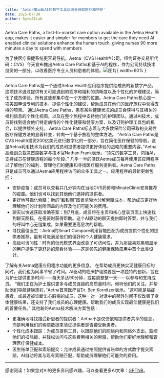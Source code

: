 ```yaml
---
title: 'Aetna推出新AI和数字工具以改善获取医疗和护理'
date: 2025-07-30
author: ByteAILab
---
```


Aetna Care Paths, a first-to-market care option available in the Aetna Health app, makes it easier and simpler for members to get the care they need
AI enabled clinical solutions enhance the human touch, giving nurses 90 more minutes a day to spend with members

为了使医疗保健系统更容易导航，Aetna（CVS Health®公司，纽约证券交易所代码：CVS）今天宣布推出Aetna Care Paths和基于AI的程序，作为公司持续技术投资的一部分，以改善医疗专业人员和患者的体验。![图片](https://ai-techpark.com/wp-content/uploads/Aetna-Launc.jpg){ width=60% }

---

Aetna Care Paths是一个通过Aetna Health应用程序提供给成员的新数字产品。这项技术通过提供有关可能遇到的程序和福利的清晰度以及个性化的护理建议，简化了成员体验，所有这些都集中在一个方便的位置。Aetna Care Paths核心是一项美国申请专利的技术，提供个性化的建议，帮助成员在他们的医疗旅程中获得支持的项目。
通过Aetna Care Paths，患有某些健康状况的成员会获得与其相关的福利信息的个性化视图，以及在整个旅程中支持他们的护理团队。通过AI技术，成员将找到适合他们特定病情的个性化健康和健康方案，以及订购护理工具包的机会，以提供额外支持。
Aetna Care Paths标志着与大多数保险公司采取的交易性医疗保健方法的显著转变，转向一个基于旅程的整体方法。
“Aetna Care Paths是CVS Health投资200亿美元进行数字化的一部分，旨在简化医疗保健的导航，这是Aetna利用技术为我们的成员和提供者提供更好体验的战略的重要内容，”Aetna高级副总裁兼首席数字与技术官Nathan Frank表示。“领先的数字工具，包括AI，支持成员在健康旅程的每个阶段。”
几乎一半的活跃Aetna成员每月使用该应用程序以了解他们的福利、管理他们的健康和寻找医疗服务提供者。Aetna Care Paths只是成员可以通过Aetna应用程序访问的众多工具之一。应用程序的最新更新包括：

- 安排疫苗：成员可以查看并几分钟内在当地CVS药房和MinuteClinic安排推荐的疫苗。他们也可以找到其他他们选择的提供者。
- 更好地可视化索赔：新的“甜甜圈”图表清晰地分解索赔成本，帮助成员更好地理解他们的计划所涵盖的内容及他们可能欠的费用。
- 聊天以快速获取准确答案：到7月底，成员将在主页和核心登录页面上快速找到聊天图标，在需要时获得帮助。这个AI驱动的聊天提供即时答案，并与我们的呼叫中心无缝集成，如果需要更高层次的帮助。
- 寻找最佳医生：Aetna的Smart Compare利用智能匹配为成员提供个性化的提供者推荐，最有可能满足他们的偏好和个人健康需求。
- 高级可访问性：时尚的低光模式界面改善了可访问性，并为那些喜欢黑暗显示的用户提供了更舒适的观看体验——这是领先的健康保险应用中首个此类设计。

了解有关Aetna健康应用程序功能的更多信息。
在帮助成员更快实现健康目标的同时，我们也为同事节省了时间。AI驱动的临床护理摘要是一项独特的创新，旨在为护士提供更多时间——每天多达90分钟，或每周整整一天——以参与和支持成员。
“我们正在为护士提供更多与成员连接的高质量时间，倾听他们的关注，并帮助他们导航健康旅程，”Aetna首席医疗官Dr. Ben Kornitzer表示。“这可能是癌症患者，或最近被诊断出心脏病的成员，这种一对一对话中的额外时间不仅改善了身体健康结果，还支持了我们成员的心理健康。帮助我们的成员实现最佳健康是我们的首要任务。”
其他新的Aetna技术解决方案包括：

- 更准确地寻找接受新患者的提供者：Aetna不是仅仅依赖提供者共享的信息，而是利用我们的索赔数据来验证提供者是否接受新患者。
- 个性化成本跟踪：为成员提供工具，以跟踪他们的网络内和网络外支出，监控他们的扣除额，并轻松访问与这些费用相关的索赔，帮助他们更好地理解和管理医疗保健成本。
- 医生账单匹配和索赔提交：允许成员通过拍照提供者账单的方式数字提交索赔，AI自动将其与现有索赔匹配，帮助成员理解他们可能欠的费用。
---
感谢阅读！如果您对AI的更多资讯感兴趣，可以查看更多AI文章：[GPTNB](https://gptnb.com)。